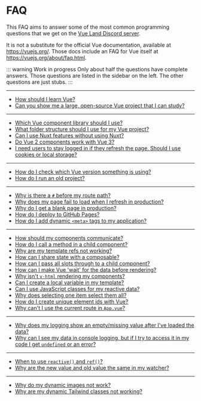 # FAQ

This FAQ aims to answer some of the most common programming questions that we get on the [Vue Land Discord server](https://chat.vuejs.org/).

It is not a substitute for the official Vue documentation, available at <https://vuejs.org/>. Those docs include an FAQ for Vue itself at <https://vuejs.org/about/faq.html>.

::: warning Work in progress
Only about half the questions have complete answers. Those questions are listed in the sidebar on the left. The other questions are just stubs.
:::

---

<!-- Learning -->

- [How should I learn Vue?](learning-vue)
- [Can you show me a large, open-source Vue project that I can study?](large-example-applications)

---

<!-- New project decisions -->

- [Which Vue component library should I use?](component-library)
- [What folder structure should I use for my Vue project?](folder-structure)
- [Can I use Nuxt features without using Nuxt?](nuxt-features)
- [Do Vue 2 components work with Vue 3?](vue-2-components-in-vue-3)
- [I need users to stay logged in if they refresh the page. Should I use cookies or local storage?](cookies-local-storage)

---

<!-- Working with npm -->

- [How do I check which Vue version something is using?](checking-versions)
- [How do I run an old project?](running-old-projects)

---

<!-- Deployment -->

- [Why is there a `#` before my route path?](hash-before-route-path)
- [Why does my page fail to load when I refresh in production?](production-page-refresh)
- [Why do I get a blank page in production?](blank-page-in-production)
- [How do I deploy to GitHub Pages?](github-pages)
- [How do I add dynamic `<meta>` tags to my application?](dynamic-meta-tags)

---

<!-- Vue code patterns -->

- [How should my components communicate?](component-communication)
- [How do I call a method in a child component?](invoking-child-methods)
- [Why are my template refs not working?](template-refs)
- [How can I share state with a composable?](sharing-state)
- [How can I pass all slots through to a child component?](forwarding-slots)
- [How can I make Vue 'wait' for the data before rendering?](delaying-rendering)
- [Why isn't `v-html` rendering my components?](components-in-v-html)
- [Can I create a local variable in my template?](template-local-variables)
- [Can I use JavaScript classes for my reactive data?](reactivity-and-classes)
- [Why does selecting one item select them all?](independent-selections)
- [How do I create unique element ids with Vue?](unique-element-ids)
- [Why can't I use the current route in `App.vue`?](accessing-the-route)

---

<!-- Debugging -->

- [Why does my logging show an empty/missing value after I've loaded the data?](logging-after-loading)
- [Why can I see my data in console logging, but if I try to access it in my code I get `undefined` or an error?](logging-is-live)

---

<!-- Common Vue misunderstandings -->

- [When to use `reactive()` and `ref()`?](reactive-ref)
- [Why are the new value and old value the same in my watcher?](deep-watcher-values)

---

<!-- Common tooling problems -->

- [Why do my dynamic images not work?](dynamic-images)
- [Why are my dynamic Tailwind classes not working?](missing-tailwind-classes)
